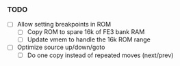 ### TODO
- [ ] Allow setting breakpoints in ROM
  - [ ] Copy ROM to spare 16k of FE3 bank RAM
  - [ ] Update vmem to handle the 16k ROM range

- [ ] Optimize source up/down/goto
  - [ ] Do one copy instead of repeated moves (next/prev)
